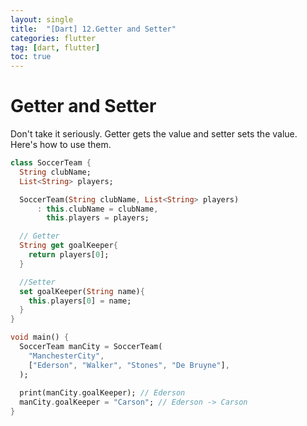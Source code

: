 ```yaml
---
layout: single
title:  "[Dart] 12.Getter and Setter"
categories: flutter
tag: [dart, flutter]
toc: true
---
```


# Getter and Setter

Don't take it seriously.
Getter gets the value and setter sets the value.
Here's how to use them.
```dart
class SoccerTeam {
  String clubName;
  List<String> players;

  SoccerTeam(String clubName, List<String> players)
      : this.clubName = clubName,
        this.players = players;

  // Getter
  String get goalKeeper{
    return players[0];
  }

  //Setter
  set goalKeeper(String name){
    this.players[0] = name;
  }
}

void main() {
  SoccerTeam manCity = SoccerTeam(
    "ManchesterCity",
    ["Ederson", "Walker", "Stones", "De Bruyne"],
  );
  
  print(manCity.goalKeeper); // Ederson
  manCity.goalKeeper = "Carson"; // Ederson -> Carson
}
```
